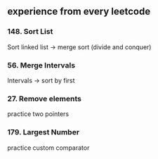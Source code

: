 ## experience from every leetcode

### 148. Sort List

Sort linked list -> merge sort (divide and conquer)

### 56. Merge Intervals

Intervals -> sort by first

### 27. Remove elements

practice two pointers

### 179. Largest Number

practice custom comparator